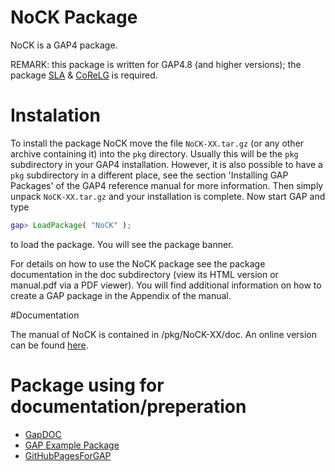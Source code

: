# NoCK Package

NoCK is a GAP4 package. 

REMARK: this package is written for GAP4.8 (and higher versions); the package [SLA](http://www.science.unitn.it/~degraaf/sla.html) & [CoReLG](http://users.monash.edu/~heikod/corelg/) is required.


# Instalation

To install the package NoCK move the file `NoCK-XX.tar.gz` (or any other archive containing it) into the `pkg` directory.
Usually this will be the `pkg` subdirectory in your GAP4 installation. However, it is also possible to have a `pkg` subdirectory in a different place, see the section 'Installing GAP Packages' of the GAP4 reference manual for more information. Then simply unpack `NoCK-XX.tar.gz` and your installation is complete.
Now start GAP and type
```gap
gap> LoadPackage( "NoCK" );
```
to load the package. You will see the package banner.

For details on how to use the NoCK package see the package documentation in the doc subdirectory (view its HTML version or manual.pdf via a PDF viewer). You will find additional information on how to create a GAP package in the Appendix of the manual.

#Documentation

The manual of NoCK is contained in /pkg/NoCK-XX/doc. An online version can be found [here](https://pjastr.github.io/NoCK/doc/chap0.html).

# Package using for documentation/preperation

* [GapDOC](http://www.math.rwth-aachen.de/~Frank.Luebeck/GAPDoc/index.html)
* [GAP Example Package](http://gap-packages.github.io/example/)
* [GitHubPagesForGAP](https://github.com/gap-system/GitHubPagesForGAP)

